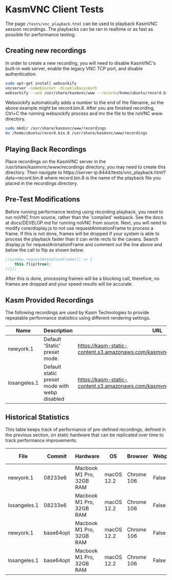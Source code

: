 # KasmVNC Client Tests

The page `/tests/vnc_playback.html` can be used to playback KasmVNC session recordings. The playbacks can be ran in realtime or as fast as possible for performance testing.

## Creating new recordings

In order to create a new recording, you will need to disable KasmVNC's built-in web server, enable the legacy VNC TCP port, and disable authentication.

```bash
sudo apt-get install websockify
vncserver -noWebsocket -disableBasicAuth
websockify --web /usr/share/kasmvnc/www --record=/home/ubuntu/record.bin 8444 localhost:5901
```

Websockify automatically adds a number to the end of the filename, so the above example might be record.bin.8. After you are finished recording, Ctrl+C the running websockify process and mv the file to the noVNC www directory.

```bash
sudo mkdir /usr/share/kasmvnc/www/recordings
mv /home/ubuntu/record.bin.8 /usr/share/kasmvnc/www/recordings
```

## Playing Back Recordings

Place recordings on the KasmVNC server in the /usr/share/kasmvnc/www/recordings directory, you may need to create this directory. Then navigate to https://server-ip:8444/tests/vnc_playback.html?data=record.bin.8 where record.bin.8 is the name of the playback file you placed in the recordings directory.

## Pre-Test Modifications

Before running performance testing using recording playback, you need to run noVNC from source, rather than the 'compiled' webpack. See the docs at docs/DEVELOP.md for running noVNC from source. Next, you will need to modify core/display.js to not use requestAnimationFrame to process a frame. If this is not done, frames will be dropped if your system is able to process the playback faster than it can write rects to the cavans. Search display.js for requestAnimationFrame and comment out the line above and below the call to flip as shown below. 

```javascript
//window.requestAnimationFrame(() => {
    this.flip(true);
//});
```

After this is done, processing frames will be a blocking call, therefore, no frames are dropped and your speed results will be accurate.

## Kasm Provided Recordings

The following recordings are used by Kasm Technologies to provide repeatable performance statisitics using different rendering settings.

| Name | Description | URL|
|------|-------|----|
| newyork.1 | Default 'Static' preset mode. | https://kasm-static-content.s3.amazonaws.com/kasmvnc/playbacktests/newyork.1 |
| losangeles.1 | Default static preset mode with webp disabled | https://kasm-static-content.s3.amazonaws.com/kasmvnc/playbacktests/losangeles.1 |


## Historical Statistics

This table keeps track of performance of pre-defined recordings, defined in the previous section, on static hardware that can be replicated over time to track performance improvements.

| File | Commit | Hardware | OS | Browser | Webpacked | Result Avg |
|------|-----|----|----|---------|-------|---------|
| newyork.1 | 08233e6 | Macbook M1 Pro, 32GB RAM | macOS 12.2 | Chrome 106 | False | 2446ms |
| losangeles.1 | 08233e6 | Macbook M1 Pro, 32GB RAM | macOS 12.2 | Chrome 106 | False | 2272ms |
| newyork.1 | base64opt | Macbook M1 Pro, 32GB RAM | macOS 12.2 | Chrome 106 | False | 2273ms |
| losangeles.1 | base64opt | Macbook M1 Pro, 32GB RAM | macOS 12.2 | Chrome 106 | False | 1847ms |